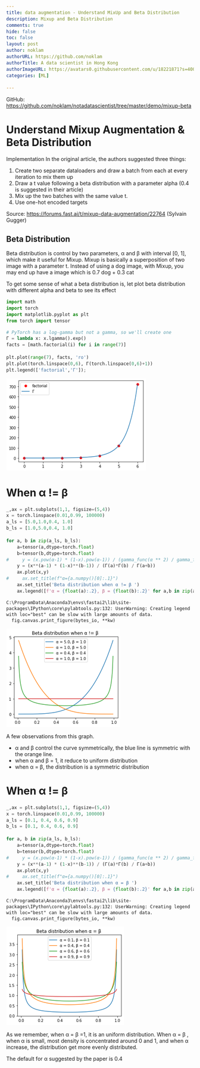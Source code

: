```yaml
---
title: data augmentation - Understand MixUp and Beta Distribution
description: Mixup and Beta Distribution
comments: true
hide: false
toc: false
layout: post
author: noklam
authorURL: https://github.com/noklam
authorTitle: A data scientist in Hong Kong
authorImageURL: https://avatars0.githubusercontent.com/u/18221871?s=400&u=0ca734683fc7e41a3565c5591218008af5a77e9b&v=4
categories: [ML]

---
```


GitHub: https://github.com/noklam/notadatascientist/tree/master/demo/mixup-beta


# Understand Mixup Augmentation & Beta Distribution

Implementation
In the original article, the authors suggested three things:

1. Create two separate dataloaders and draw a batch from each at every iteration to mix them up
2. Draw a t value following a beta distribution with a parameter alpha (0.4 is suggested in their article)
3. Mix up the two batches with the same value t.
4. Use one-hot encoded targets

Source: https://forums.fast.ai/t/mixup-data-augmentation/22764 (Sylvain Gugger)

## Beta Distribution
Beta distribution is control by two parameters, α and β with interval [0, 1], which make it useful for Mixup. Mixup is basically a superposition of two image with a parameter t. Instead of using a dog image, with Mixup, you may end up have a image which is 0.7 dog + 0.3 cat

To get some sense of what a beta distribution is, let plot beta distribution with different alpha and beta to see its effect


```python
import math
import torch
import matplotlib.pyplot as plt
from torch import tensor
```


```python
# PyTorch has a log-gamma but not a gamma, so we'll create one
Γ = lambda x: x.lgamma().exp()
facts = [math.factorial(i) for i in range(7)]

plt.plot(range(7), facts, 'ro')
plt.plot(torch.linspace(0,6), Γ(torch.linspace(0,6)+1))
plt.legend(['factorial','Γ']);
```


![png](assets/output_5_0.png)


# When α != β 


```python
_,ax = plt.subplots(1,1, figsize=(5,4))
x = torch.linspace(0.01,0.99, 100000)
a_ls = [5.0,1.0,0.4, 1.0]
b_ls = [1.0,5.0,0.4, 1.0]

for a, b in zip(a_ls, b_ls):
    a=tensor(a,dtype=torch.float)
    b=tensor(b,dtype=torch.float)
#     y = (x.pow(α-1) * (1-x).pow(α-1)) / (gamma_func(α ** 2) / gamma_func(α))
    y = (x**(a-1) * (1-x)**(b-1)) / (Γ(a)*Γ(b) / Γ(a+b))
    ax.plot(x,y)
#     ax.set_title(f"α={a.numpy()[0]:.1}")
    ax.set_title('Beta distribution when α != β ')
    ax.legend([f'α = {float(a):.2}, β = {float(b):.2}' for a,b in zip(a_ls, b_ls)])
```

    C:\ProgramData\Anaconda3\envs\fastai2\lib\site-packages\IPython\core\pylabtools.py:132: UserWarning: Creating legend with loc="best" can be slow with large amounts of data.
      fig.canvas.print_figure(bytes_io, **kw)
    


![png](assets/output_7_1.png)


A few observations from this graph.
* α and β control the curve symmetrically, the blue line is symmetric with the orange line.
* when α and β = 1, it reduce to uniform distribution
* when α = β, the distribution is a symmetric distribution

# When α != β 


```python
_,ax = plt.subplots(1,1, figsize=(5,4))
x = torch.linspace(0.01,0.99, 100000)
a_ls = [0.1, 0.4, 0.6, 0.9]
b_ls = [0.1, 0.4, 0.6, 0.9]

for a, b in zip(a_ls, b_ls):
    a=tensor(a,dtype=torch.float)
    b=tensor(b,dtype=torch.float)
#     y = (x.pow(α-1) * (1-x).pow(α-1)) / (gamma_func(α ** 2) / gamma_func(α))
    y = (x**(a-1) * (1-x)**(b-1)) / (Γ(a)*Γ(b) / Γ(a+b))
    ax.plot(x,y)
#     ax.set_title(f"α={a.numpy()[0]:.1}")
    ax.set_title('Beta distribution when α = β ')
    ax.legend([f'α = {float(a):.2}, β = {float(b):.2}' for a,b in zip(a_ls, b_ls)])
```

    C:\ProgramData\Anaconda3\envs\fastai2\lib\site-packages\IPython\core\pylabtools.py:132: UserWarning: Creating legend with loc="best" can be slow with large amounts of data.
      fig.canvas.print_figure(bytes_io, **kw)
    


![png](assets/output_10_1.png)


As we remember, when α = β =1, it is an uniform distribution. When α = β , when α is small, most density is concentrated around 0 and 1, and when α increase, the distribution get more evenly distributed.

The default for α suggested by the paper is 0.4
